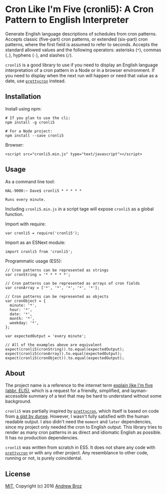 Cron Like I'm Five (cronli5): A Cron Pattern to English Interpreter
===================================================================

Generate English language descriptions of schedules from cron patterns.
Accepts classic (five-part) cron patterns, or extended (six-part) cron
patterns, where the first field is assumed to refer to seconds. Accepts the
standard allowed values and the following operators: asterisks (`*`), commas
(`,`), hyphens (`-`), and slashes (`/`).

`cronli5` is a good library to use if you need to display an English language
interpretation of a cron pattern in a Node or in a browser environment. If you
need to display when the next run will happen or need that value as a date,
use [`prettycron`][prettycron] instead.

## Installation

Install using npm:
```
# If you plan to use the cli:
npm install -g cronli5

# For a Node project:
npm install --save cronli5
```

Browser:
```
<script src="cronli5.min.js" type="text/javascript"></script>
```

## Usage

As a command line tool:
```
HAL-9000:~ Dave$ cronli5 * * * * *

Runs every minute.
```

Including `cronli5.min.js` in a script tage will expose `cronli5` as a global
function.

Import with require:
```
var cronli5 = require('cronli5');
```

Import as an ESNext module:
```
import cronli5 from 'cronli5';
```

Programmatic usage (ES5):
```
// Cron patterns can be represented as strings
var cronString = '* * * * *';

// Cron patterns can be represented as arrays of cron fields
var cronArray = ['*', '*', '*', '*', '*'];

// Cron patterns can be represented as objects
var cronObject = {
  minute: '*',
  hour: '*',
  date: '*',
  month: '*',
  weekday: '*',
};

var expectedOutput = 'every minute';

// All of the examples above are equivalent
expect(cronli5(cronString)).to.equal(expectedOutput);
expect(cronli5(cronArray)).to.equal(expectedOutput);
expect(cronli5(cronObject)).to.equal(expectedOutput);
```

## About

The project name is a reference to the internet term [explain like I'm five
(abbr. ELI5)][eli5], which is a request for a friendly, simplified, and
layman-accessible summary of a text that may be hard to understand without
some background.

`cronli5` was partially inspired by [`prettycron`][prettycron], which itself
is based on code from [a gist by dunse][dunse]. However, I wasn't fully
satisfied with the human readable output. I also didn't need the `moment`
and `later` dependencies, since my project only needed the cron to English
output. This library tries to render as many cron patterns in as direct
and idiomatic English as possible. It has no production dependencies.

`cronli5` was written from scratch in ES5. It does not share any code with
[`prettycron`][prettycron] or with any other project. Any resemblance to other
code, running or not, is purely coincidental.

## License

[MIT][mit], Copyright (c) 2016 [Andrew Broz][abroz]


[abroz]: https://github.com/abroz
[dunse]: https://gist.github.com/dunse/3714957
[eli5]: https://www.reddit.com/r/explainlikeimfive/
[mit]: https://opensource.org/licenses/MIT
[prettycron]: https://github.com/azza-bazoo/prettycron
